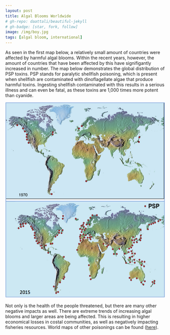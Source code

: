 ```yaml
---
layout: post
title: Algal Blooms Worldwide
# gh-repo: daattali/beautiful-jekyll
# gh-badge: [star, fork, follow]
image: /img/boy.jpg
tags: [algal bloom, international]
---
```


As seen in the first map below, a relatively small amount of countries were
affected by harmful algal blooms. Within the recent years, however, the
amount of countries that have been affected by this have signifigantly increased
in number. The map below demonstrates the global distribution of PSP toxins.
PSP stands for paralytic shellfish poisoning, which is present when shellfish
are contaminated with dinoflagellate algae that produce harmful toxins. Ingesting
shellfish contaminated with this results in a serious illness and can even be
fatal, as these toxins are 1,000 times more potent than cyanide.

![PSP Toxins Map](/img/worldmap.jpg)

Not only is the health of the people threatened, but there are many other
negative impacts as well. There are extreme trends of increasing algal blooms
and larger areas are being affected. This is resulting in higher economical
losses in costal communities, as well as negatively impacting fisheries resources.
World maps of other poisonings can be found ([here](https://www.whoi.edu/website/redtide/regions/world-distribution/)).
